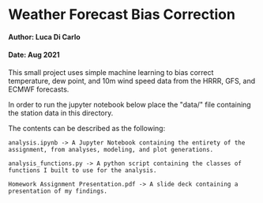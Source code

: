 
# Weather Forecast Bias Correction
#### Author: Luca Di Carlo
#### Date: Aug 2021

This small project uses simple machine learning to bias correct temperature, dew point, and 10m wind speed data from the HRRR, GFS, and ECMWF forecasts.

In order to run the jupyter notebook below place the "data/" file containing the station data in this directory.

The contents can be described as the following:

    analysis.ipynb -> A Jupyter Notebook containing the entirety of the assignment, from analyses, modeling, and plot generations.

    analysis_functions.py -> A python script containing the classes of functions I built to use for the analysis.

    Homework Assignment Presentation.pdf -> A slide deck containing a presentation of my findings.






